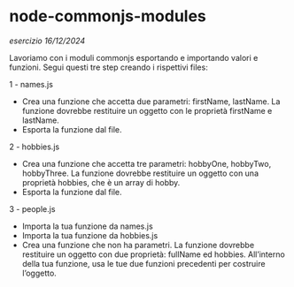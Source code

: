 # node-commonjs-modules
*esercizio 16/12/2024*


Lavoriamo con i moduli commonjs esportando e importando valori e funzioni. Segui questi tre step creando i rispettivi files:

1 - names.js
 - Crea una funzione che accetta due parametri: firstName, lastName. La funzione dovrebbe restituire un oggetto con le proprietà firstName e lastName.
 - Esporta la funzione dal file.  

2 - hobbies.js
 - Crea una funzione che accetta tre parametri: hobbyOne, hobbyTwo, hobbyThree. La funzione dovrebbe restituire un oggetto con una proprietà hobbies, che è un array di hobby.
 - Esporta la funzione dal file.  

3 - people.js
 - Importa la tua funzione da names.js
 - Importa la tua funzione da hobbies.js
 - Crea una funzione che non ha parametri. La funzione dovrebbe restituire un oggetto con due proprietà: fullName ed hobbies. All’interno della tua funzione, usa le tue due funzioni precedenti per costruire l’oggetto.
